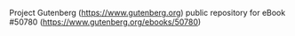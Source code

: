 Project Gutenberg (https://www.gutenberg.org) public repository for
eBook #50780 (https://www.gutenberg.org/ebooks/50780)
